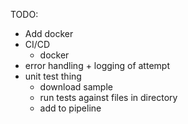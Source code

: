 TODO:

- Add docker
- CI/CD
  - docker
- error handling + logging of attempt
- unit test thing
  - download sample
  - run tests against files in directory
  - add to pipeline
